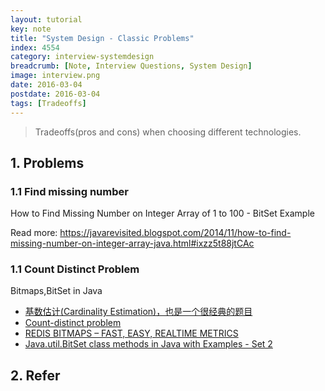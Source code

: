 ```yaml
---
layout: tutorial
key: note
title: "System Design - Classic Problems"
index: 4554
category: interview-systemdesign
breadcrumb: [Note, Interview Questions, System Design]
image: interview.png
date: 2016-03-04
postdate: 2016-03-04
tags: [Tradeoffs]
---
```


> Tradeoffs(pros and cons) when choosing different technologies.

## 1. Problems
### 1.1 Find missing number
How to Find Missing Number on Integer Array of 1 to 100 - BitSet Example

Read more: https://javarevisited.blogspot.com/2014/11/how-to-find-missing-number-on-integer-array-java.html#ixzz5t88jtCAc

### 1.1 Count Distinct Problem
Bitmaps,BitSet in Java
* [基数估计(Cardinality Estimation)，也是一个很经典的题目](https://soulmachine.gitbooks.io/system-design/content/cn/bigdata/cardinality-estimation.html)
* [Count-distinct problem](https://en.wikipedia.org/wiki/Count-distinct_problem)
* [REDIS BITMAPS – FAST, EASY, REALTIME METRICS](https://blog.getspool.com/2011/11/29/fast-easy-realtime-metrics-using-redis-bitmaps/)
* [Java.util.BitSet class methods in Java with Examples - Set 2](https://www.geeksforgeeks.org/bitset-class-methods-java-examples-set-2/)


## 2. Refer
